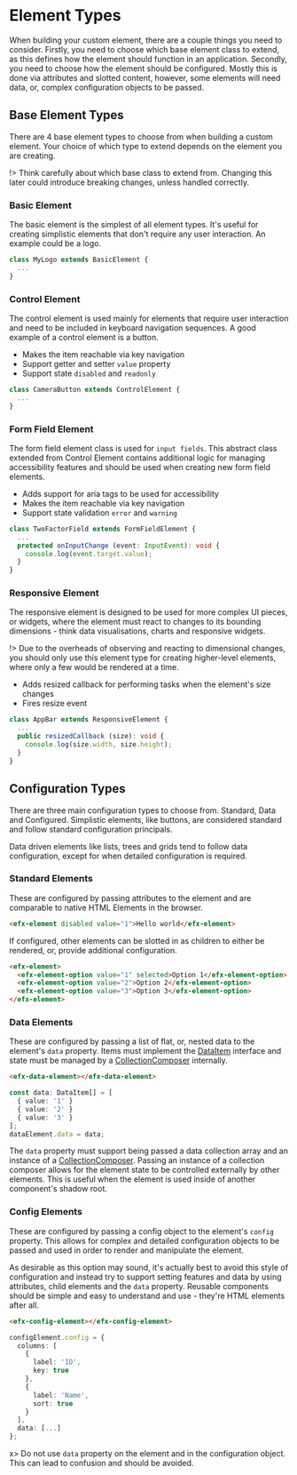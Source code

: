 <!-- 
title: Element Types
location: ./element-types
type: page
layout: default
-->



# Element Types

When building your custom element, there are a couple things you need to consider. Firstly, you need to choose which base element class to extend, as this defines how the element should function in an application. Secondly, you need to choose how the element should be configured. Mostly this is done via attributes and slotted content, however, some elements will need data, or, complex configuration objects to be passed.

## Base Element Types

There are 4 base element types to choose from when building a custom element. Your choice of which type to extend depends on the element you are creating.

!> Think carefully about which base class to extend from. Changing this later could introduce breaking changes, unless handled correctly.

### Basic Element

The basic element is the simplest of all element types. It's useful for creating simplistic elements that don't require any user interaction. An example could be a logo.

```typescript
class MyLogo extends BasicElement {
  ...
}
```

### Control Element

The control element is used mainly for elements that require user interaction and need to be included in keyboard navigation sequences. A good example of a control element is a button.

- Makes the item reachable via key navigation
- Support getter and setter `value` property 
- Support state `disabled` and `readonly` 

```typescript
class CameraButton extends ControlElement {
  ...
}
```

### Form Field Element

The form field element class is used for `input fields`. This abstract class extended from Control Element contains additional logic for managing accessibility features and should be used when creating new form field elements.

- Adds support for aria tags to be used for accessibility
- Makes the item reachable via key navigation
- Support state validation `error` and `warning`    

```typescript
class TwoFactorField extends FormFieldElement {
  ...
  protected onInputChange (event: InputEvent): void {
    console.log(event.target.value);
  }
}
```

### Responsive Element

The responsive element is designed to be used for more complex UI pieces, or widgets, where the element must react to changes to its bounding dimensions - think data visualisations, charts and responsive widgets.

!> Due to the overheads of observing and reacting to dimensional changes, you should only use this element type for creating higher-level elements, where only a few would be rendered at a time.

- Adds resized callback for performing tasks when the element's size changes
- Fires resize event

```typescript
class AppBar extends ResponsiveElement {
  ...
  public resizedCallback (size): void {
    console.log(size.width, size.height);
  }
}
```

## Configuration Types

There are three main configuration types to choose from. Standard, Data and Configured. Simplistic elements, like buttons, are considered standard and follow standard configuration principals.

Data driven elements like lists, trees and grids tend to follow data configuration, except for when detailed configuration is required.

### Standard Elements

These are configured by passing attributes to the element and are comparable to native HTML Elements in the browser.

```html
<efx-element disabled value="1">Hello world</efx-element>
```

If configured, other elements can be slotted in as children to either be rendered, or, provide additional configuration.

```html
<efx-element>
  <efx-element-option value="1" selected>Option 1</efx-element-option>
  <efx-element-option value="2">Option 2</efx-element-option>
  <efx-element-option value="3">Option 3</efx-element-option>
</efx-element>
```

### Data Elements

These are configured by passing a list of flat, or, nested data to the element's `data` property. Items must implement the [DataItem](#) interface and state must be managed by a [CollectionComposer](#) internally.

```html
<efx-data-element></efx-data-element>
```

```typescript
const data: DataItem[] = [
  { value: '1' }
  { value: '2' }
  { value: '3' }
];
dataElement.data = data;
```

The `data` property must support being passed a data collection array and an instance of a [CollectionComposer](#). Passing an instance of a collection composer allows for the element state to be controlled externally by other elements. This is useful when the element is used inside of another component's shadow root.

### Config Elements

These are configured by passing a config object to the element's `config` property. This allows for complex and detailed configuration objects to be passed and used in order to render and manipulate the element.

As desirable as this option may sound, it's actually best to avoid this style of configuration and instead try to support setting features and data by using attributes, child elements and the `data` property. Reusable components should be simple and easy to understand and use - they're HTML elements after all.

```html
<efx-config-element></efx-config-element>
```

```typescript
configElement.config = {
  columns: [
    {
      label: 'ID',
      key: true
    },
    {
      label: 'Name',
      sort: true
    }
  ],
  data: [...]
};
```

x> Do not use `data` property on the element and in the configuration object. This can lead to confusion and should be avoided.